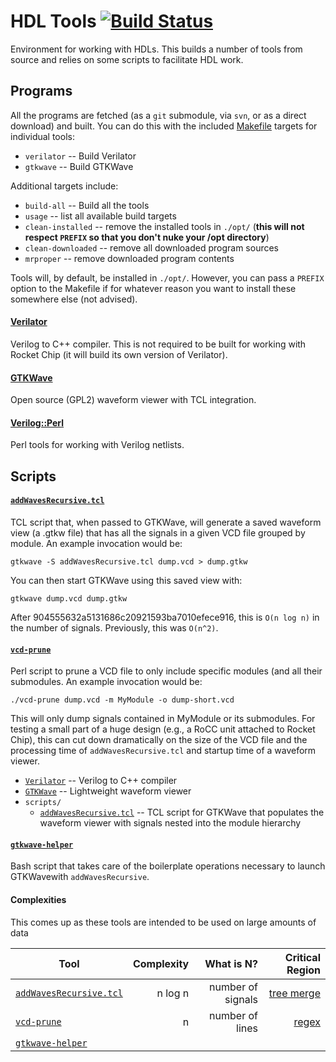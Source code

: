 HDL Tools [![Build Status](https://travis-ci.org/IBM/hdl-tools.svg?branch=master)](https://travis-ci.org/IBM/hdl-tools)
=====================

Environment for working with HDLs. This builds a number of tools from source and relies on some scripts to facilitate HDL work.

## Programs
All the programs are fetched (as a `git` submodule, via `svn`, or as a direct download) and built. You can do this with the included [Makefile](Makefile) targets for individual tools:
* `verilator` -- Build Verilator
* `gtkwave` -- Build GTKWave

Additional targets include:
* `build-all` -- Build all the tools
* `usage` -- list all available build targets
* `clean-installed` -- remove the installed tools in `./opt/` (__this will not respect `PREFIX` so that you don't nuke your /opt directory__)
* `clean-downloaded` -- remove all downloaded program sources
* `mrproper` -- remove downloaded program contents

Tools will, by default, be installed in `./opt/`. However, you can pass a `PREFIX` option to the Makefile if for whatever reason you want to install these somewhere else (not advised).

#### [Verilator](http://www.veripool.org/wiki/verilator)
Verilog to C++ compiler. This is not required to be built for working with Rocket Chip (it will build its own version of Verilator).

#### [GTKWave](http://gtkwave.sourceforge.net/)
Open source (GPL2) waveform viewer with TCL integration.

#### [Verilog::Perl](http://www.veripool.org/wiki/verilog-perl)
Perl tools for working with Verilog netlists.

## Scripts

#### [`addWavesRecursive.tcl`](scripts/addWavesRecursive.tcl)
TCL script that, when passed to GTKWave, will generate a saved waveform view (a .gtkw file) that has all the signals in a given VCD file grouped by module. An example invocation would be:

```
gtkwave -S addWavesRecursive.tcl dump.vcd > dump.gtkw
```

You can then start GTKWave using this saved view with:

```
gtkwave dump.vcd dump.gtkw
```

After 904555632a5131686c20921593ba7010efece916, this is `O(n log n)` in the number of signals. Previously, this was `O(n^2)`.

#### [`vcd-prune`](scripts/vcd-prune)
Perl script to prune a VCD file to only include specific modules (and all their submodules. An example invocation would be:

```
./vcd-prune dump.vcd -m MyModule -o dump-short.vcd
```

This will only dump signals contained in MyModule or its submodules. For testing a small part of a huge design (e.g., a RoCC unit attached to Rocket Chip), this can cut down dramatically on the size of the VCD file and the processing time of `addWavesRecursive.tcl` and startup time of a waveform viewer.

* [`Verilator`](http://www.veripool.org/wiki/verilator) -- Verilog to C++ compiler
* [`GTKWave`](http://gtkwave.sourceforge.net) -- Lightweight waveform viewer
* `scripts/`
  * [`addWavesRecursive.tcl`](scripts/addWavesRecursive.tcl) -- TCL script for GTKWave that populates the waveform viewer with signals nested into the module hierarchy

#### [`gtkwave-helper`](scripts/gtkwave-helper)
Bash script that takes care of the boilerplate operations necessary to launch GTKWavewith `addWavesRecursive`.

#### Complexities
This comes up as these tools are intended to be used on large amounts of data

| Tool                                                     | Complexity     | What is N?        | Critical Region                                 |
| -------------                                            | -------------: | -----:            | --------------:                                 |
| [`addWavesRecursive.tcl`](scripts/addWavesRecursive.tcl) | n log n        | number of signals | [tree merge](scripts/addWavesRecursive.tcl#L89) |
| [`vcd-prune`](scripts/vcd-prune)                         | n              | number of lines   | [regex](scripts/vcd-prune#L112)                 |
| [`gtkwave-helper`](scripts/gtkwave-helper)               |                |                   |                                                 |
